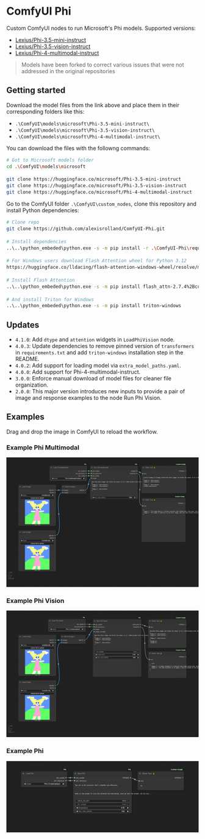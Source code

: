 # ComfyUI Phi

Custom ComfyUI nodes to run Microsoft's Phi models. Supported versions:

- [Lexius/Phi-3.5-mini-instruct](https://huggingface.co/Lexius/Phi-3.5-mini-instruct)
- [Lexius/Phi-3.5-vision-instruct](https://huggingface.co/Lexius/Phi-3.5-vision-instruct)
- [Lexius/Phi-4-multimodal-instruct](https://huggingface.co/Lexius/Phi-4-multimodal-instruct)

> Models have been forked to correct various issues that were not addressed in the original repositories

## Getting started

Download the model files from the link above and place them in their corresponding folders like this:

* `.\ComfyUI\models\microsoft\Phi-3.5-mini-instruct\`
* `.\ComfyUI\models\microsoft\Phi-3.5-vision-instruct\`
* `.\ComfyUI\models\microsoft\Phi-4-multimodal-instruct\`

You can download the files with the followng commands:

```sh
# Got to Microsoft models folder
cd .\ComfyUI\models\microsoft

git clone https://huggingface.co/microsoft/Phi-3.5-mini-instruct
git clone https://huggingface.co/microsoft/Phi-3.5-vision-instruct
git clone https://huggingface.co/microsoft/Phi-4-multimodal-instruct
```

Go to the ComfyUI folder `.\ComfyUI\custom_nodes`, clone this repository and install Python dependencies:

```sh
# Clone repo
git clone https://github.com/alexisrolland/ComfyUI-Phi.git

# Install dependencies
..\..\python_embeded\python.exe -s -m pip install -r .\ComfyUI-Phi\requirements.txt

# For Windows users download Flash Attention wheel for Python 3.12
https://huggingface.co/lldacing/flash-attention-windows-wheel/resolve/main/flash_attn-2.7.4%2Bcu126torch2.6.0cxx11abiFALSE-cp312-cp312-win_amd64.whl

# Install Flash Attention
..\..\python_embeded\python.exe -s -m pip install flash_attn-2.7.4%2Bcu126torch2.6.0cxx11abiFALSE-cp312-cp312-win_amd64.whl

# And install Triton for Windows
..\..\python_embeded\python.exe -s -m pip install triton-windows
```

## Updates

* `4.1.0`: Add `dtype` and `attention` widgets in `LoadPhiVision` node.
* `4.0.3`: Update dependencies to remove pinned version of `transformers` in `requirements.txt` and add `triton-windows` installation step in the README.
* `4.0.2`: Add support for loading model via `extra_model_paths.yaml`.
* `4.0.0`: Add support for Phi-4-multimodal-instruct.
* `3.0.0`: Enforce manual download of model files for cleaner file organization.
* `2.0.0`: This major version introduces new inputs to provide a pair of image and response examples to the node Run Phi Vision.

## Examples

Drag and drop the image in ComfyUI to reload the workflow.

### Example Phi Multimodal

![Example Phi Multimodal](./examples/workflow_phi_multimodal.png)

### Example Phi Vision

![Example Phi Vision](./examples/workflow_phi_vision.png)

### Example Phi

![Example Phi](./examples/workflow_phi.png)
